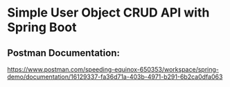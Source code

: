 # Simple User Object CRUD API with Spring Boot

## Postman Documentation:
https://www.postman.com/speeding-equinox-650353/workspace/spring-demo/documentation/16129337-fa36d71a-403b-4971-b291-6b2ca0dfa063